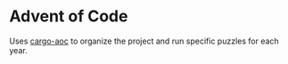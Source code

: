 # Advent of Code

Uses [cargo-aoc](https://github.com/gobanos/cargo-aoc) to organize the project and run specific puzzles for each year.
